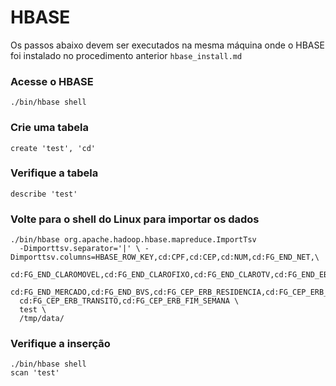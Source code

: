 # HBASE

Os passos abaixo devem ser executados na mesma máquina onde o HBASE foi instalado no procedimento anterior ```hbase_install.md```

### Acesse o HBASE
```./bin/hbase shell```

### Crie uma tabela
```create 'test', 'cd'```

### Verifique a tabela
```describe 'test'```

### Volte para o shell do Linux para importar os dados
```
./bin/hbase org.apache.hadoop.hbase.mapreduce.ImportTsv
  -Dimporttsv.separator='|' \ -Dimporttsv.columns=HBASE_ROW_KEY,cd:CPF,cd:CEP,cd:NUM,cd:FG_END_NET,\
  cd:FG_END_CLAROMOVEL,cd:FG_END_CLAROFIXO,cd:FG_END_CLAROTV,cd:FG_END_EBT,\
  cd:FG_END_MERCADO,cd:FG_END_BVS,cd:FG_CEP_ERB_RESIDENCIA,cd:FG_CEP_ERB_COMERCIAL,\
  cd:FG_CEP_ERB_TRANSITO,cd:FG_CEP_ERB_FIM_SEMANA \
  test \
  /tmp/data/
```

### Verifique a inserção
```
./bin/hbase shell
scan 'test'
```

